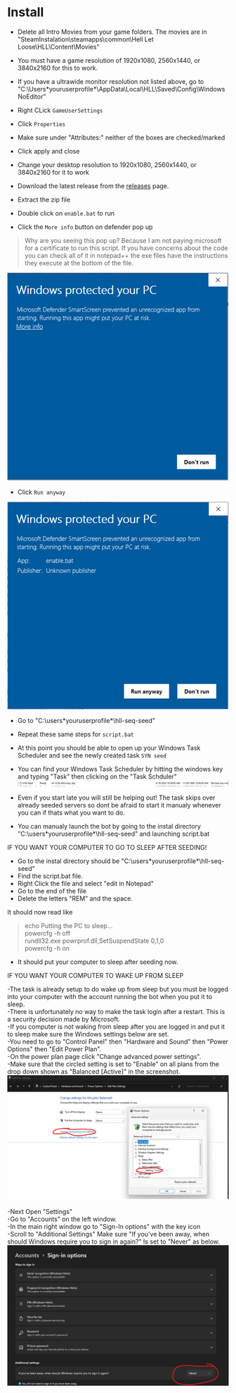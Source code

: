 # Install

- Delete all Intro Movies from your game folders. The movies are in  "SteamInstalation\steamapps\common\Hell Let Loose\HLL\Content\Movies"
- You must have a game resolution of 1920x1080, 2560x1440, or 3840x2160 for this to work.
- If you have a ultrawide monitor resolution not listed above, go to "C:\Users\*youruserprofile*\AppData\Local\HLL\Saved\Config\WindowsNoEditor"
- Right CLick `GameUserSettings`
- Click `Properties` 
- Make sure under "Attributes:" neither of the boxes are checked/marked
- Click apply and close
- Change your desktop resolution to 1920x1080, 2560x1440, or 3840x2160 for it to work

- Download the latest release from the [releases](https://github.com/sbeinart86/HLL-Sequential-Seed/releases) page.
- Extract the zip file
- Double click on `enable.bat` to run
- Click the `More info` button on defender pop up
> Why are you seeing this pop up? Because I am not paying microsoft for a certificate to run this script. If you have concerns about the code you can check all of it in notepad++ the exe files have the instructions they execute at the bottom of the file. 
  
![first](https://github.com/sbeinart86/HLL-Sequential-Seed/blob/sbeinart86-screenshots/Windows%20Security%2001.png)

- Click `Run anyway`

![second](https://github.com/sbeinart86/HLL-Sequential-Seed/blob/sbeinart86-screenshots/Windows%20Security%2002.png)

- Go to "C:\users\*youruserprofile*\hll-seq-seed"
- Repeat these same steps for `script.bat`
- At this point you should be able to open up your Windows Task Scheduler and see the newly created task `SYN seed`
- You can find your Windows Task Scheduler by hitting the windows key and typing "Task" then clicking on the "Task Schduler"
![task](https://github.com/sbeinart86/HLL-Sequential-Seed/blob/sbeinart86-screenshots/Syn%20Task.png)
  
- Even if you start late you will still be helping out! The task skips over already seeded servers so dont be afraid to start it manualy whenever you can if thats what you want to do.
- You can manualy launch the bot by going to the instal directory "C:\users\*youruserprofile*\hll-seq-seed" and launching script.bat

IF YOU WANT YOUR COMPUTER TO GO TO SLEEP AFTER SEEDING!

- Go to the instal directory should be "C:\users\*youruserprofile*\hll-seq-seed"
- Find the script.bat file.
- Right Click the file and select "edit in Notepad"
- Go to the end of the file
- Delete the letters "REM" and the space.

It should now read like 


> echo Putting the PC to sleep... <br>
> powercfg -h off <br>
> rundll32.exe powrprof.dll,SetSuspendState 0,1,0 <br>
> powercfg -h on <br>


- It should put your computer to sleep after seeding now.

IF YOU WANT YOUR COMPUTER TO WAKE UP FROM SLEEP <br>

-The task is already setup to do wake up from sleep but you must be logged into your computer with the account running the bot when you put it to sleep. <br>
-There is unfortunately no way to make the task login after a restart. This is a security decision made by Microsoft.<br>
-If you computer is not waking from sleep after you are logged in and put it to sleep make sure the Windows settings below are set. <br>
-You need to go to "Control Panel" then "Hardware and Sound" then "Power Options" then "Edit Power Plan". <br>
-On the power plan page click "Change advanced power settings". <br>
-Make sure that the circled setting is set to "Enable" on all plans from the drop down shown as "Balanced [Active]" in the screenshot. 
![Power Plan](https://github.com/sbeinart86/HLL-Sequential-Seed/blob/sbeinart86-screenshots/Power%20Plan%20Settings.png) <br>
<br>
-Next Open "Settings" <br>
-Go to "Accounts" on the left window. <br>
-In the main right window go to "Sign-In options" with the key icon <br>
-Scroll to "Additional Settings" Make sure "If you've been away, when should Windows require you to sign in again?" Is set to "Never" as below. 
![Account Settings](https://github.com/sbeinart86/HLL-Sequential-Seed/blob/sbeinart86-screenshots/Account%20Setting.png)



